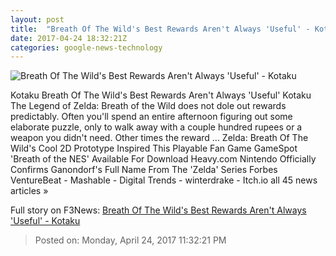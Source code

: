 ```yaml
---
layout: post
title:  "Breath Of The Wild's Best Rewards Aren't Always 'Useful' - Kotaku"
date: 2017-04-24 18:32:21Z
categories: google-news-technology
---
```


![Breath Of The Wild's Best Rewards Aren't Always 'Useful' - Kotaku](https://i.kinja-img.com/gawker-media/image/upload/s--5tGpXqHY--/c_fill,fl_progressive,g_center,h_450,q_80,w_800/aorwjl5t6uglsqgfvg8m.png)

Kotaku Breath Of The Wild's Best Rewards Aren't Always 'Useful' Kotaku The Legend of Zelda: Breath of the Wild does not dole out rewards predictably. Often you'll spend an entire afternoon figuring out some elaborate puzzle, only to walk away with a couple hundred rupees or a weapon you didn't need. Other times the reward ... Zelda: Breath Of The Wild's Cool 2D Prototype Inspired This Playable Fan Game GameSpot 'Breath of the NES' Available For Download Heavy.com Nintendo Officially Confirms Ganondorf's Full Name From The 'Zelda' Series Forbes VentureBeat - Mashable - Digital Trends - winterdrake - Itch.io all 45 news articles »


Full story on F3News: [Breath Of The Wild's Best Rewards Aren't Always 'Useful' - Kotaku](http://www.f3nws.com/n/ZSCec)

> Posted on: Monday, April 24, 2017 11:32:21 PM
